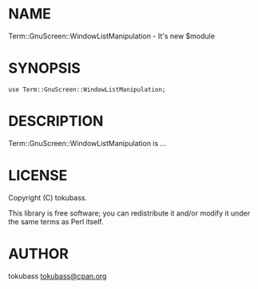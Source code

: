# NAME

Term::GnuScreen::WindowListManipulation - It's new $module

# SYNOPSIS

    use Term::GnuScreen::WindowListManipulation;

# DESCRIPTION

Term::GnuScreen::WindowListManipulation is ...

# LICENSE

Copyright (C) tokubass.

This library is free software; you can redistribute it and/or modify
it under the same terms as Perl itself.

# AUTHOR

tokubass <tokubass@cpan.org>
